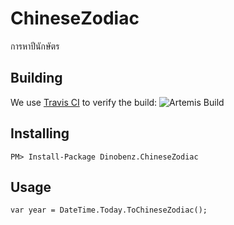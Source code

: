 # ChineseZodiac
การหาปีนักษัตร

## Building

We use [Travis CI](http://travis-ci.org/) to verify the build: ![Artemis Build](https://api.travis-ci.org/dinobenz/ChineseZodiac.png)

## Installing
```shell
PM> Install-Package Dinobenz.ChineseZodiac
```

## Usage
```shell
var year = DateTime.Today.ToChineseZodiac();
```